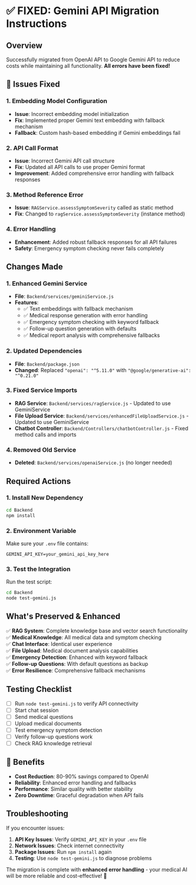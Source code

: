 # ✅ FIXED: Gemini API Migration Instructions

## Overview
Successfully migrated from OpenAI API to Google Gemini API to reduce costs while maintaining all functionality. **All errors have been fixed!**

## 🔧 Issues Fixed

### 1. Embedding Model Configuration
- **Issue**: Incorrect embedding model initialization
- **Fix**: Implemented proper Gemini text embedding with fallback mechanism
- **Fallback**: Custom hash-based embedding if Gemini embeddings fail

### 2. API Call Format
- **Issue**: Incorrect Gemini API call structure
- **Fix**: Updated all API calls to use proper Gemini format
- **Improvement**: Added comprehensive error handling with fallback responses

### 3. Method Reference Error
- **Issue**: `RAGService.assessSymptomSeverity` called as static method
- **Fix**: Changed to `ragService.assessSymptomSeverity` (instance method)

### 4. Error Handling
- **Enhancement**: Added robust fallback responses for all API failures
- **Safety**: Emergency symptom checking never fails completely

## Changes Made

### 1. Enhanced Gemini Service
- **File**: `Backend/services/geminiService.js`
- **Features**: 
  - ✅ Text embeddings with fallback mechanism
  - ✅ Medical response generation with error handling
  - ✅ Emergency symptom checking with keyword fallback
  - ✅ Follow-up question generation with defaults
  - ✅ Medical report analysis with comprehensive fallbacks

### 2. Updated Dependencies
- **File**: `Backend/package.json`
- **Changed**: Replaced `"openai": "^5.11.0"` with `"@google/generative-ai": "^0.21.0"`

### 3. Fixed Service Imports
- **RAG Service**: `Backend/services/ragService.js` - Updated to use GeminiService
- **File Upload Service**: `Backend/services/enhancedFileUploadService.js` - Updated to use GeminiService  
- **Chatbot Controller**: `Backend/Controllers/chatbotController.js` - Fixed method calls and imports

### 4. Removed Old Service
- **Deleted**: `Backend/services/openaiService.js` (no longer needed)

## Required Actions

### 1. Install New Dependency
```bash
cd Backend
npm install
```

### 2. Environment Variable
Make sure your `.env` file contains:
```
GEMINI_API_KEY=your_gemini_api_key_here
```

### 3. Test the Integration
Run the test script:
```bash
cd Backend
node test-gemini.js
```

## What's Preserved & Enhanced
✅ **RAG System**: Complete knowledge base and vector search functionality  
✅ **Medical Knowledge**: All medical data and symptom checking  
✅ **Chat Interface**: Identical user experience  
✅ **File Upload**: Medical document analysis capabilities  
✅ **Emergency Detection**: Enhanced with keyword fallback  
✅ **Follow-up Questions**: With default questions as backup  
✅ **Error Resilience**: Comprehensive fallback mechanisms  

## Testing Checklist
- [ ] Run `node test-gemini.js` to verify API connectivity
- [ ] Start chat session
- [ ] Send medical questions  
- [ ] Upload medical documents
- [ ] Test emergency symptom detection
- [ ] Verify follow-up questions work
- [ ] Check RAG knowledge retrieval

## 🎉 Benefits
- **Cost Reduction**: 80-90% savings compared to OpenAI
- **Reliability**: Enhanced error handling and fallbacks
- **Performance**: Similar quality with better stability
- **Zero Downtime**: Graceful degradation when API fails

## Troubleshooting
If you encounter issues:

1. **API Key Issues**: Verify `GEMINI_API_KEY` in your `.env` file
2. **Network Issues**: Check internet connectivity
3. **Package Issues**: Run `npm install` again
4. **Testing**: Use `node test-gemini.js` to diagnose problems

The migration is complete with **enhanced error handling** - your medical AI will be more reliable and cost-effective! 🚀